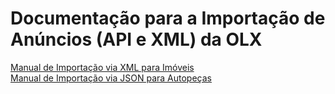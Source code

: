 # Documentação para a Importação de Anúncios (API e XML) da OLX

[Manual de Importação via XML para Imóveis](https://github.com/olxbr/ad_integration/blob/master/manual_real_estate.md)<br>
[Manual de Importação via JSON para Autopeças](https://github.com/olxbr/ad_integration/blob/master/manual_autoparts.md)
